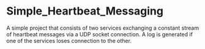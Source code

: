 # Simple_Heartbeat_Messaging
A simple project that consists of two services exchanging a constant stream of heartbeat messages via a UDP socket connection.
A log is generated if one of the services loses connection to the other.
